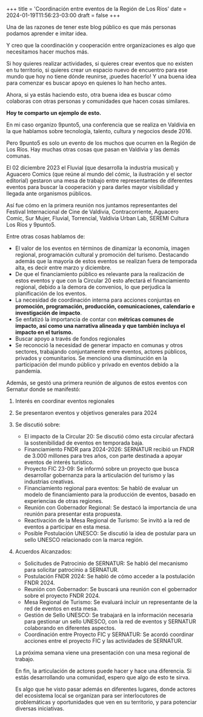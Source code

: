 +++
title = 'Coordinación entre eventos de la Región de Los Ríos'
date = 2024-01-19T11:56:23-03:00
draft = false
+++

Una de las razones de tener este blog público es que más personas podamos aprender e imitar idea.

Y creo que la coordinación y cooperación entre organizaciones es algo que necesitamos hacer muchos más.

Si hoy quieres realizar actividades, si quieres crear eventos que no existen en tu territorio, si quieres crear un espacio nuevo de encuentro para ese mundo que hoy no tiene dónde reunirse, ¡puedes hacerlo! Y una buena idea para comenzar es buscar apoyo en quienes lo han hecho antes.

Ahora, si ya estás haciendo esto, otra buena idea es buscar cómo colaboras con otras personas y comunidades que hacen cosas similares.

**Hoy te comparto un ejemplo de esto.**

En mi caso organizo 9punto5, una conferencia que se realiza en Valdivia en la que hablamos sobre tecnología, talento, cultura y negocios desde 2016.

Pero 9punto5 es solo un evento de los muchos que ocurren en la Región de Los Ríos. Hay muchas otras cosas que pasan en Valdivia y las demás comunas.

El 02 diciembre 2023 el Fluvial (que desarrolla la industria musical) y Aguacero Comics (que reúne al mundo del cómic, la ilustración y el sector editorial) gestaron una mesa de trabajo entre representantes de diferentes eventos para buscar la cooperación y para darles mayor visibilidad y llegada ante organismos públicos.

Así fue cómo en la primera reunión nos juntamos representantes del Festival Internacional de Cine de Valdivia, Contracorriente, Aguacero Comic, Sur Mujer, Fluvial, Torrencial, Valdivia Urban Lab, SEREMI Cultura Los Ríos y 9punto5.

Entre otras cosas hablamos de:
- El valor de los eventos en términos de dinamizar la economía, imagen regional, programación cultural y promoción del turismo. Destacando además que la mayoría de estos eventos se realizan fuera de temporada alta, es decir entre marzo y diciembre.
- De que el financiamiento público es relevante para la realización de estos eventos y que con la Circular 20 esto afectará el financiamiento regional, debido a la demora de convenios, lo que perjudica la planificación de los eventos.
- La necesidad de coordinación interna para acciones conjuntas en **promoción, programación, producción, comunicaciones, calendario e investigación de impacto**. 
- Se enfatizó la importancia de contar con **métricas comunes de impacto, así como una narrativa alineada y que también incluya el impacto en el turismo.**
- Buscar apoyo a través de fondos regionales
- Se reconoció la necesidad de generar impacto en comunas y otros sectores, trabajando conjuntamente entre eventos, actores públicos, privados y comunitarios. Se mencionó una disminución en la participación del mundo público y privado en eventos debido a la pandemia.

Además, se gestó una primera reunión de algunos de estos eventos con Sernatur donde se manifestó:

1. Interés en coordinar eventos regionales

2. Se presentaron eventos y objetivos generales para 2024

3. Se discutió sobre:
   - El impacto de la Circular 20: Se discutió cómo esta circular afectará la sostenibilidad de eventos en temporada baja.
   - Financiamiento FNDR para 2024-2026: SERNATUR recibió un FNDR de 3.000 millones para tres años, con parte destinada a apoyar eventos de interés turístico.
   - Proyecto FIC 23-09: Se informó sobre un proyecto que busca desarrollar gobernanza para la articulación del turismo y las industrias creativas.
   - Financiamiento regional para eventos: Se habló de evaluar un modelo de financiamiento para la producción de eventos, basado en experiencias de otras regiones.
   - Reunión con Gobernador Regional: Se destacó la importancia de una reunión para presentar esta propuesta.
   - Reactivación de la Mesa Regional de Turismo: Se invitó a la red de eventos a participar en esta mesa.
   - Posible Postulación UNESCO: Se discutió la idea de postular para un sello UNESCO relacionado con la marca región.

4. Acuerdos Alcanzados:
   - Solicitudes de Patrocinio de SERNATUR: Se habló del mecanismo para solicitar patrocinio a SERNATUR.
   - Postulación FNDR 2024: Se habló de cómo acceder a la postulación FNDR 2024.
   - Reunión con Gobernador: Se buscará una reunión con el gobernador sobre el proyecto FNDR 2024.
   - Mesa Regional de Turismo: Se evaluará incluir un representante de la red de eventos en esta mesa.
   - Gestión de Sello UNESCO: Se trabajará en la información necesaria para gestionar un sello UNESCO, con la red de eventos y SERNATUR colaborando en diferentes aspectos.
   - Coordinación entre Proyecto FIC y SERNATUR: Se acordó coordinar acciones entre el proyecto FIC y las actividades de SERNATUR.

   La próxima semana viene una presentación con una mesa regional de trabajo.

   En fin, la articulación de actores puede hacer y hace una diferencia. Si estás desarrollando una comunidad, espero que algo de esto te sirva.

   Es algo que he visto pasar además en diferentes lugares, donde actores del ecosistema local se organizan para ser interlocutores de problemáticas y oportunidades que ven en su territorio, y para potenciar diversas iniciativas.